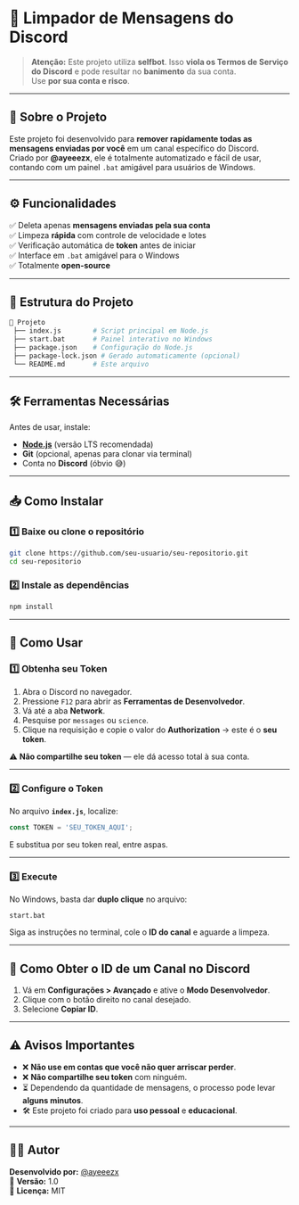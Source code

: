 # 🧹 Limpador de Mensagens do Discord

> **Atenção:** Este projeto utiliza **selfbot**. Isso **viola os Termos de Serviço do Discord** e pode resultar no **banimento** da sua conta.  
> Use **por sua conta e risco**.

---

## 📌 Sobre o Projeto
Este projeto foi desenvolvido para **remover rapidamente todas as mensagens enviadas por você** em um canal específico do Discord.  
Criado por **@ayeeezx**, ele é totalmente automatizado e fácil de usar, contando com um painel `.bat` amigável para usuários de Windows.

---

## ⚙️ Funcionalidades
✅ Deleta apenas **mensagens enviadas pela sua conta**  
✅ Limpeza **rápida** com controle de velocidade e lotes  
✅ Verificação automática de **token** antes de iniciar  
✅ Interface em `.bat` amigável para o Windows  
✅ Totalmente **open-source**  

---

## 📂 Estrutura do Projeto
```bash
📁 Projeto
 ├── index.js        # Script principal em Node.js
 ├── start.bat       # Painel interativo no Windows
 ├── package.json    # Configuração do Node.js
 ├── package-lock.json # Gerado automaticamente (opcional)
 └── README.md       # Este arquivo
```

---

## 🛠️ Ferramentas Necessárias
Antes de usar, instale:
- [**Node.js**](https://nodejs.org/) (versão LTS recomendada)
- **Git** (opcional, apenas para clonar via terminal)
- Conta no **Discord** (óbvio 😅)

---

## 📥 Como Instalar

### 1️⃣ Baixe ou clone o repositório
```sh
git clone https://github.com/seu-usuario/seu-repositorio.git
cd seu-repositorio
```

### 2️⃣ Instale as dependências
```sh
npm install
```

---

## 🚀 Como Usar

### 1️⃣ Obtenha seu Token
1. Abra o Discord no navegador.
2. Pressione `F12` para abrir as **Ferramentas de Desenvolvedor**.
3. Vá até a aba **Network**.
4. Pesquise por `messages` ou `science`.
5. Clique na requisição e copie o valor do **Authorization** → este é o **seu token**.

⚠️ **Não compartilhe seu token** — ele dá acesso total à sua conta.

---

### 2️⃣ Configure o Token
No arquivo **`index.js`**, localize:
```js
const TOKEN = 'SEU_TOKEN_AQUI';
```
E substitua por seu token real, entre aspas.

---

### 3️⃣ Execute
No Windows, basta dar **duplo clique** no arquivo:
```
start.bat
```
Siga as instruções no terminal, cole o **ID do canal** e aguarde a limpeza.

---

## 🧩 Como Obter o ID de um Canal no Discord
1. Vá em **Configurações > Avançado** e ative o **Modo Desenvolvedor**.
2. Clique com o botão direito no canal desejado.
3. Selecione **Copiar ID**.

---

## ⚠️ Avisos Importantes
- ❌ **Não use em contas que você não quer arriscar perder**.
- ❌ **Não compartilhe seu token** com ninguém.
- ⏳ Dependendo da quantidade de mensagens, o processo pode levar **alguns minutos**.
- 🛠 Este projeto foi criado para **uso pessoal** e **educacional**.

---

## 👨‍💻 Autor
**Desenvolvido por:** [@ayeeezx](https://github.com/seu-usuario)  
📅 **Versão:** 1.0  
📜 **Licença:** MIT
